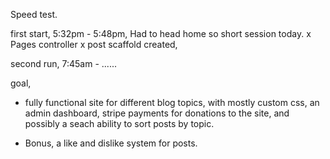 Speed test.

first start, 5:32pm - 5:48pm, Had to head home so short session today.
x Pages controller
x post scaffold created,

second run,  7:45am - ......




goal, 

- fully functional site for different blog topics, with mostly custom css, an admin dashboard, stripe payments for donations to the site, and possibly a seach ability to sort posts by topic.

- Bonus, a like and dislike system for posts.